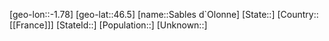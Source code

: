 ﻿---
location: [46.5,-1.78]
type: City
tags:
- geo/City


SpocWebEntityId: 33866
isDeleted: false
confidential: public

---
[geo-lon::-1.78]
[geo-lat::46.5]
[name::Sables d`Olonne]
[State::]
[Country::[[France]]]
[StateId::]
[Population::]
[Unknown::]

